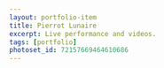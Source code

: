 ```yaml
---
layout: portfolio-item
title: Pierrot Lunaire
excerpt: Live performance and videos.
tags: [portfolio]
photoset_id: 72157669464610686
---
```

